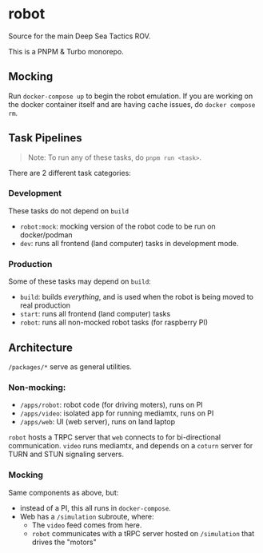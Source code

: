 # robot

Source for the main Deep Sea Tactics ROV.

This is a PNPM & Turbo monorepo.

## Mocking

Run `docker-compose up` to begin the robot emulation. If you are working on the docker container itself and are having cache issues, do `docker compose rm`.

## Task Pipelines

> Note: To run any of these tasks, do `pnpm run <task>`.

There are 2 different task categories:

### Development

These tasks do not depend on `build`

- `robot:mock`: mocking version of the robot code to be run on docker/podman
- `dev`: runs all frontend (land computer) tasks in development mode.

### Production

Some of these tasks may depend on `build`:

- `build`: builds *everything*, and is used when the robot is being moved to real production
- `start`: runs all frontend (land computer) tasks
- `robot`: runs all non-mocked robot tasks (for raspberry PI)

## Architecture

`/packages/*` serve as general utilities.

### Non-mocking:

- `/apps/robot`: robot code (for driving moters), runs on PI
- `/apps/video`: isolated app for running mediamtx, runs on PI
- `/apps/web`: UI (web server), runs on land laptop

`robot` hosts a TRPC server that `web` connects to for bi-directional communication. `video` runs mediamtx, and depends on a `coturn` server for TURN and STUN signaling servers.

### Mocking

Same components as above, but:
- instead of a PI, this all runs in `docker-compose`.
- Web has a `/simulation` subroute, where:
    - The `video` feed comes from here.
    - `robot` communicates with a tRPC server hosted on `/simulation` that drives the "motors"
